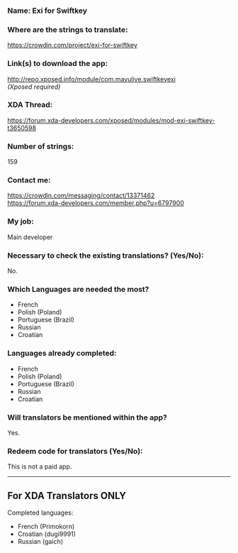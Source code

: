 <!-- Name of your app -->
### Name: Exi for Swiftkey

<!-- Provide a public accessible link, where the translation can be discussed and improved. (paid platforms are not allowed) -->
### Where are the strings to translate:
https://crowdin.com/project/exi-for-swiftkey  

### Link(s) to download the app:
http://repo.xposed.info/module/com.mayulive.swiftkeyexi  
_(Xposed required)_  

<!-- Optional -->
### XDA Thread:
https://forum.xda-developers.com/xposed/modules/mod-exi-swiftkey-t3650598  

### Number of strings:
159  

<!-- Provide an email address, your account on social networks...-->
### Contact me:
https://crowdin.com/messaging/contact/13371462  
https://forum.xda-developers.com/member.php?u=6797900  

<!-- Tell us if you are the main developer, community manager, designer,...-->
### My job:
Main developer

<!-- If you only want to receive translations for untranslated strings only -->
### Necessary to check the existing translations? (Yes/No):
No.

<!-- Optional -->
### Which Languages are needed the most?
* French
* Polish (Poland)
* Portuguese (Brazil)
* Russian
* Croatian

### Languages already completed:
* French
* Polish (Poland)
* Portuguese (Brazil)
* Russian
* Croatian

<!-- Credits are always appreciated -->
### Will translators be mentioned within the app?
Yes.

<!-- Some developers offer redeem codes to thank translators and/or to help them to translate strings that are specific to PRO features. Please explain how to request one -->
### Redeem code for translators (Yes/No):
This is not a paid app.  
***

## For XDA Translators ONLY
Completed languages:
<!-- Add your XDA username next to your language(s) -->
* French (Primokorn)
* Croatian (dugi9991)
* Russian (gaich)
